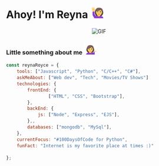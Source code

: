 <h1>Ahoy! I'm Reyna <img src="icons\raise_hands.gif" width="35px"></h1>
<p align="center">
 <img align="center" alt="GIF" src="icons\Hello.gif" width="500" height="350" />
</p>
<h3>Little something about me <img src="icons\icon.gif" width="35px"></h3>


```javascript
const reynaRoyce = {
    tools: ["Javascript", "Python", "C/C++", "C#"],
    askMeAbout: ["Web dev", "Tech", "Movies/TV Shows"]
    technologies: {
        frontEnd: {
                ["HTML", "CSS", "Bootstrap"],
        },
        backEnd: {
            js: ["Node", "Express", "EJS"],
        },,
        databases: ["mongodb", "MySql"],
    },
    currentFocus: "#100DaysOfCode for Python",
    funFact: "Internet is my favorite place at times :)"

};
```
